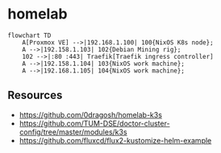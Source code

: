 # homelab

```mermaid
flowchart TD
	A[Proxmox VE] -->|192.168.1.100| 100{NixOS K8s node};
	A -->|192.158.1.103| 102{Debian Mining rig};
	102 -->|:80 :443| Traefik[Traefik ingress controller]
	A -->|192.158.1.104| 103{NixOS work machine};
	A -->|192.168.1.105| 104{NixOS work machine};
```

## Resources

- https://github.com/0dragosh/homelab-k3s
- https://github.com/TUM-DSE/doctor-cluster-config/tree/master/modules/k3s
- https://github.com/fluxcd/flux2-kustomize-helm-example
